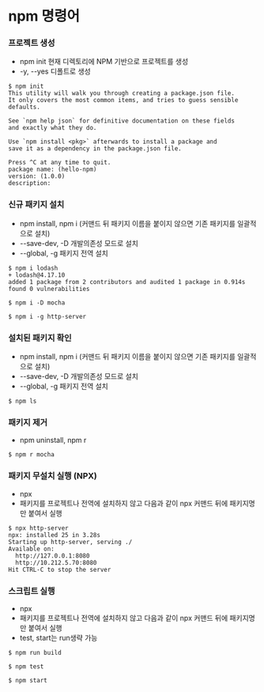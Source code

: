 # npm 명령어

### 프로젝트 생성

- npm init 현재 디렉토리에 NPM 기반으로 프로젝트를 생성
- -y, --yes 디폴트로 생성

```console
$ npm init
This utility will walk you through creating a package.json file.
It only covers the most common items, and tries to guess sensible defaults.

See `npm help json` for definitive documentation on these fields
and exactly what they do.

Use `npm install <pkg>` afterwards to install a package and
save it as a dependency in the package.json file.

Press ^C at any time to quit.
package name: (hello-npm)
version: (1.0.0)
description:
```

### 신규 패키지 설치

- npm install, npm i (커맨드 뒤 패키지 이름을 붙이지 않으면 기존 패키지를 일괄적으로 설치)
- --save-dev, -D 개발의존성 모드로 설치
- --global, -g 패키지 전역 설치

```console
$ npm i lodash
+ lodash@4.17.10
added 1 package from 2 contributors and audited 1 package in 0.914s
found 0 vulnerabilities

$ npm i -D mocha

$ npm i -g http-server
```

### 설치된 패키지 확인

- npm install, npm i (커맨드 뒤 패키지 이름을 붙이지 않으면 기존 패키지를 일괄적으로 설치)
- --save-dev, -D 개발의존성 모드로 설치
- --global, -g 패키지 전역 설치

```console
$ npm ls
```

### 패키지 제거

- npm uninstall, npm r

```console
$ npm r mocha
```

### 패키지 무설치 실행 (NPX)

- npx
- 패키지를 프로젝트나 전역에 설치하지 않고 다음과 같이 npx 커맨드 뒤에 패키지명만 붙여서 실행

```console
$ npx http-server
npx: installed 25 in 3.28s
Starting up http-server, serving ./
Available on:
  http://127.0.0.1:8080
  http://10.212.5.70:8080
Hit CTRL-C to stop the server
```

### 스크립트 실행

- npx
- 패키지를 프로젝트나 전역에 설치하지 않고 다음과 같이 npx 커맨드 뒤에 패키지명만 붙여서 실행
- test, start는 run생략 가능

```console
$ npm run build

$ npm test

$ npm start
```
